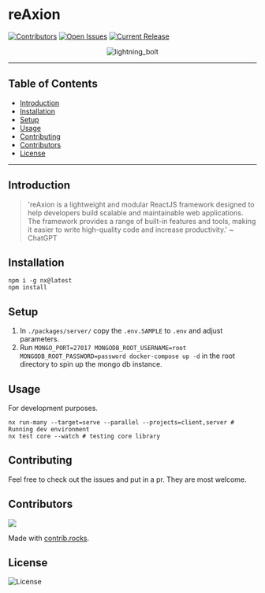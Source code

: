 # reAxion

[![Contributors](https://img.shields.io/github/contributors/rbrtbrnschn/reAxion?color=green)](https://github.com/rbrtbrnschn/reAxion/graphs/contributors)
[![Open Issues](https://img.shields.io/github/issues-raw/rbrtbrnschn/reAxion?color=yellow)](https://github.com/rbrtbrnschn/reAxion/issues)
[![Current Release](https://img.shields.io/github/v/release/rbrtbrnschn/reAxion?color=blue)](https://github.com/rbrtbrnschn/reAxion/releases)

<div style="display: flex; justify-content:center; align-items:center;">
  <img src="https://raw.githubusercontent.com/rbrtbrnschn/reAxion/main/packages/client/public/android-chrome-512x512.png" alt="lightning_bolt" />
</div>



---

## Table of Contents
- [Introduction](#introduction)
- [Installation](#installation)
- [Setup](#setup)
- [Usage](#usage)
- [Contributing](#contributing)
- [Contributors](#contributors)
- [License](#license)

---

## Introduction

> 'reAxion is a lightweight and modular ReactJS framework designed to help developers build scalable and maintainable web applications. The framework provides a range of built-in features and tools, making it easier to write high-quality code and increase productivity.' ~ ChatGPT 


## Installation

```
npm i -g nx@latest
npm install
```

## Setup

1. In `./packages/server/` copy the `.env.SAMPLE` to `.env` and adjust parameters. 
2. Run `MONGO_PORT=27017 MONGODB_ROOT_USERNAME=root MONGODB_ROOT_PASSWORD=password docker-compose up -d` in the root directory to 
spin up the mongo db instance.

## Usage

For development purposes.

```
nx run-many --target=serve --parallel --projects=client,server # Running dev environment
nx test core --watch # testing core library
```

## Contributing

Feel free to check out the issues and put in a pr. They are most welcome. 

## Contributors

<a href="https://github.com/rbrtbrnschn/reAxion/graphs/contributors">
  <img src="https://contrib.rocks/image?repo=rbrtbrnschn/reAxion" />
</a>

Made with [contrib.rocks](https://contrib.rocks).

## License

![License](https://i.imgflip.com/2mskjg.jpg)
